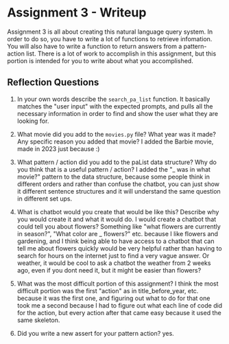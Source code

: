 # Assignment 3 - Writeup

Assignment 3 is all about creating this natural language query system.  In order to do so, you have to write a lot of functions to retrieve infomation.  You will also have to write a function to return answers from a pattern-action list.  There is a lot of work to accomplish in this assignment, but this portion is intended for you to write about what you accomplished.

## Reflection Questions
1. In your own words describe the `search_pa_list` function.
It basically matches the "user input" with the expected prompts, and pulls all the necessary information in order to find and show the user what they are looking for.

2. What movie did you add to the `movies.py` file?  What year was it made? Any specific reason you added that movie?
I added the Barbie movie, made in 2023 just because :)

3. What pattern / action did you add to the paList data structure?  Why do you think that is a useful pattern / action?
I added the "_ was in what movie?" pattern to the data structure, because some people think in different orders and rather than confuse the chatbot, you can just show it different sentence structures and it will understand the same question in different set ups.

4. What is chatbot would you create that would be like this?  Describe why you would create it and what it would do.
I would create a chatbot that could tell you about flowers? Something like "what flowers are currently in season?", "What color are _ flowers?" etc. because I like flowers and gardening, and I think being able to have access to a chatbot that can tell me about flowers quickly would be very helpful rather than having to search for hours on the internet just to find a very vague answer. Or weather, it would be cool to ask a chatbot the weather from 2 weeks ago, even if you dont need it, but it might be easier than flowers?

5. What was the most difficult portion of this assignment?
I think the most difficult portion was the first "action" as in title_before_year, etc. because it was the first one, and figuring out what to do for that one took me a second because I had to figure out what each line of code did for the action, but every action after that came easy because it used the same skeleton.

6. Did you write a new assert for your pattern action?
yes.


